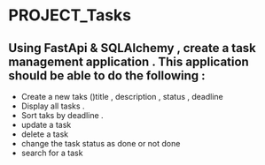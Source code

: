 # PROJECT_Tasks

## Using FastApi & SQLAlchemy , create a task management application . This application should be able to do the following :

- Create a new taks ()title , description , status , deadline
- Display all tasks .
- Sort taks by deadline .  
- update a task
- delete a task
- change the task status as done or not done
- search for a task


